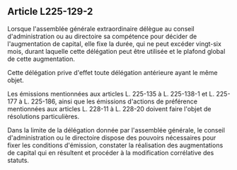 Article L225-129-2
----
Lorsque l'assemblée générale extraordinaire délègue au conseil d'administration
ou au directoire sa compétence pour décider de l'augmentation de capital, elle
fixe la durée, qui ne peut excéder vingt-six mois, durant laquelle cette
délégation peut être utilisée et le plafond global de cette augmentation.

Cette délégation prive d'effet toute délégation antérieure ayant le même objet.

Les émissions mentionnées aux articles L. 225-135 à L. 225-138-1 et L. 225-177 à
L. 225-186, ainsi que les émissions d'actions de préférence mentionnées aux
articles L. 228-11 à L. 228-20 doivent faire l'objet de résolutions
particulières.

Dans la limite de la délégation donnée par l'assemblée générale, le conseil
d'administration ou le directoire dispose des pouvoirs nécessaires pour fixer
les conditions d'émission, constater la réalisation des augmentations de capital
qui en résultent et procéder à la modification corrélative des statuts.
